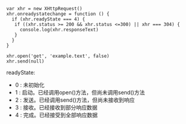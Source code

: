 ```
var xhr = new XHttpRequest()
xhr.onreadystatechange = function () {
  if (xhr.readyState === 4) {
   if ((xhr.status >= 200 && xhr.status <=300) || xhr === 304) {
     console.log(xhr.responseText)
   }
  }
}

xhr.open('get', 'example.text', false)
xhr.send(null)
```

readyState:
- 0 : 未初始化
- 1 : 启动。已经调用open()方法，但尚未调用send()方法
- 2 : 发送。已经调用send()方法，但尚未接收到响应
- 3 : 接收。已经接收到部分响应数据
- 4 : 完成。已经接受到全部响应数据